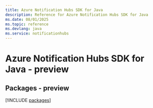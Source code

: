 ```yaml
---
title: Azure Notification Hubs SDK for Java
description: Reference for Azure Notification Hubs SDK for Java
ms.date: 08/01/2025
ms.topic: reference
ms.devlang: java
ms.service: notificationhubs
---
```

# Azure Notification Hubs SDK for Java - preview
## Packages - preview
[!INCLUDE [packages](notification-hubs-index.md)]